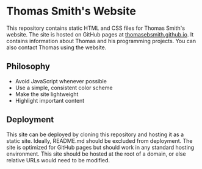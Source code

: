 # Thomas Smith's Website
This repository contains static HTML and CSS files for Thomas Smith's website.
The site is hosted on GitHub pages at
[thomasebsmith.github.io](https://thomasebsmith.github.io). It contains
information about Thomas and his programming projects. You can also contact
Thomas using the website.

## Philosophy
- Avoid JavaScript whenever possible
- Use a simple, consistent color scheme
- Make the site lightweight
- Highlight important content

## Deployment
This site can be deployed by cloning this repository and hosting it as a static
site. Ideally, README.md should be excluded from deployment. The site is
optimized for GitHub pages but should work in any standard hosting environment.
This site should be hosted at the root of a domain, or else relative URLs
would need to be modified.
